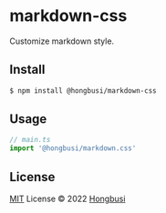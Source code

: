 # markdown-css

Customize markdown style.

## Install

``` bash
$ npm install @hongbusi/markdown-css
```

## Usage

``` ts
// main.ts
import '@hongbusi/markdown.css'
```

## License

[MIT](./LICENSE) License © 2022 [Hongbusi](https://github.com/Hongbusi) 
